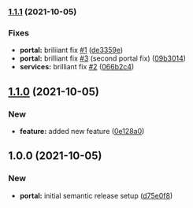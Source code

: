 ### [1.1.1](https://github.com/yorgos-parasyris/versioning-demo/compare/v1.1.0...v1.1.1) (2021-10-05)


### Fixes

* **portal:** briliiant fix [#1](https://github.com/yorgos-parasyris/versioning-demo/issues/1) ([de3359e](https://github.com/yorgos-parasyris/versioning-demo/commit/de3359efeaca2ddc55e13019082e22fbf56f088c))
* **portal:** brilliant fix [#3](https://github.com/yorgos-parasyris/versioning-demo/issues/3) (second portal fix) ([09b3014](https://github.com/yorgos-parasyris/versioning-demo/commit/09b301439817be5a9dd8784668dc1bd0f7f414fb))
* **services:** brilliant fix [#2](https://github.com/yorgos-parasyris/versioning-demo/issues/2) ([066b2c4](https://github.com/yorgos-parasyris/versioning-demo/commit/066b2c46f69202e22a844377f4a990b5ec79a29d))

## [1.1.0](https://github.com/yorgos-parasyris/versioning-demo/compare/v1.0.0...v1.1.0) (2021-10-05)


### New

* **feature:** added new feature ([0e128a0](https://github.com/yorgos-parasyris/versioning-demo/commit/0e128a09838ad4f87760da2c8832bb1d77f58442))

## 1.0.0 (2021-10-05)


### New

* **portal:** initial semantic release setup ([d75e0f8](https://github.com/yorgos-parasyris/versioning-demo/commit/d75e0f88575640d9ac0fc919167966fdae3fd8ff))
